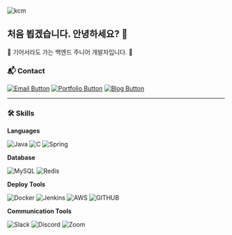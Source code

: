 ![kcm](https://github.com/user-attachments/assets/66d2821d-6ccb-4c52-90ea-415c2f7085a2)
## 처음 뵙겠습니다. 안녕하세요? 👋


🐢  기어서라도 가는 백엔드 주니어 개발자입니다. 🐇

### 📬 Contact
[![Email Button](https://img.shields.io/badge/ksjchm4@gmail.com-D14836?style=for-the-badge&logo=gmail&logoColor=white)](mailto:ksjchm4@gmail.com) [![Portfolio Button](https://img.shields.io/badge/김창민의_Portfolio-FFFFFF?style=for-the-badge&logo=notion&logoColor=000000)](https://rlackdals.notion.site/1bbf05376b354c6dbbd56eb98544b297?pvs=4)
 [![Blog Button](https://img.shields.io/badge/김창민의_Blog-%23000000.svg?style=for-the-badge&logo=tistory&logoColor=white)](https://rlackdals.tistory.com/)


---

### 🛠 Skills

**Languages**
<p>
  <img src="https://img.shields.io/badge/Java-ED8B00?style=for-the-badge&logo=openjdk&logoColor=white" alt="Java" />
  <img src="https://img.shields.io/badge/C-00599C?style=for-the-badge&logo=c&logoColor=white" alt="C" />
  <img src="https://img.shields.io/badge/Spring-6DB33F?style=for-the-badge&logo=spring&logoColor=white" alt="Spring" />
</p>

**Database**
<p>
  <img src="https://img.shields.io/badge/MySQL-4479A1?style=for-the-badge&logo=mysql&logoColor=white" alt="MySQL" />
  <img src="https://img.shields.io/badge/Redis-DC382D?style=for-the-badge&logo=redis&logoColor=white" alt="Redis" />
</p>

**Deploy Tools**
<p>
  <img src="https://img.shields.io/badge/Docker-2496ED?style=for-the-badge&logo=docker&logoColor=white" alt="Docker" />
  <img src="https://img.shields.io/badge/Jenkins-D24939?style=for-the-badge&logo=jenkins&logoColor=white" alt="Jenkins" />
  <img src="https://img.shields.io/badge/Amazon_AWS-FF9900?style=for-the-badge&logo=amazonaws&logoColor=white" alt="AWS" />
  <img src="https://img.shields.io/badge/GitHub-100000?style=for-the-badge&logo=github&logoColor=white" alt="GITHUB">
</p>

**Communication Tools**
<p>
  <img src="https://img.shields.io/badge/Slack-4A154B?style=for-the-badge&logo=slack&logoColor=white" alt="Slack" />
  <img src="https://img.shields.io/badge/Discord-7289DA?style=for-the-badge&logo=discord&logoColor=white" alt="Discord" />
  <img src="https://img.shields.io/badge/Zoom-2D8CFF?style=for-the-badge&logo=zoom&logoColor=white" alt="Zoom" />
</p>




